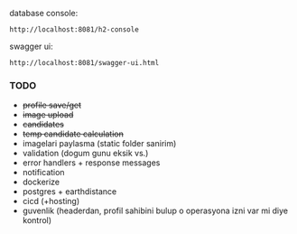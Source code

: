 
database console:
```
http://localhost:8081/h2-console
```

swagger ui:
```
http://localhost:8081/swagger-ui.html
```

### TODO
- ~~profile save/get~~
- ~~image upload~~
- ~~candidates~~
- ~~temp candidate calculation~~
- imagelari paylasma (static folder sanirim)
- validation (dogum gunu eksik vs.)
- error handlers + response messages
- notification
- dockerize
- postgres + earthdistance
- cicd (+hosting)
- guvenlik (headerdan, profil sahibini bulup o operasyona izni var mi diye kontrol)
